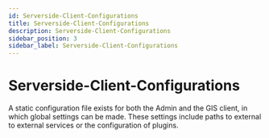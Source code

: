 ```yaml
---
id: Serverside-Client-Configurations
title: Serverside-Client-Configurations
description: Serverside-Client-Configurations
sidebar_position: 3
sidebar_label: Serverside-Client-Configurations
---
```


# Serverside-Client-Configurations

A static configuration file exists for both the Admin and the GIS client, in which global
settings can be made. These settings include paths to external to external services or
the configuration of plugins.
